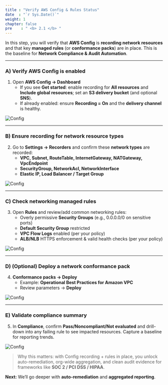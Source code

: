 ```yaml
---
title : "Verify AWS Config & Rules Status"
date  : "`r Sys.Date()`"
weight: 1
chapter: false
pre    : " <b> 2.1 </b> "
---
```


In this step, you will verify that **AWS Config** is **recording network resources** and that key **managed rules** (or **conformance packs**) are in place. This is the baseline for **Network Compliance & Audit Automation**.

---

### A) Verify AWS Config is enabled
1. Open **AWS Config → Dashboard**  
   - If you see **Get started**: enable recording for **All resources** and **Include global resources**; set an **S3 delivery bucket** (and optional **SNS**).  
   - If already enabled: ensure **Recording = On** and the **delivery channel** is healthy.

![Config](/images/2.compliance/001-config-dashboard.png)

---

### B) Ensure recording for network resource types
2. Go to **Settings → Recorders** and confirm these **network types** are recorded:
   - **VPC, Subnet, RouteTable, InternetGateway, NATGateway, VpcEndpoint**
   - **SecurityGroup, NetworkAcl, NetworkInterface**
   - **Elastic IP, Load Balancer / Target Group**

![Config](/images/2.compliance/002-config-recorder-types.png)

---

### C) Check networking managed rules
3. Open **Rules** and review/add common networking rules:
   - Overly permissive **Security Groups** (e.g., 0.0.0.0/0 on sensitive ports)
   - **Default Security Group** restricted
   - **VPC Flow Logs** enabled (per your policy)
   - **ALB/NLB** HTTPS enforcement & valid health checks (per your policy)

![Config](/images/2.compliance/003-config-rules-network.png)

---

### D) (Optional) Deploy a network conformance pack
4. **Conformance packs → Deploy**  
   - Example: **Operational Best Practices for Amazon VPC**  
   - Review parameters → **Deploy**

![Config](/images/2.compliance/004-config-conformance-pack.png)

---

### E) Validate compliance summary
5. In **Compliance**, confirm **Pass/Noncompliant/Not evaluated** and drill-down into any failing rule to see impacted resources. Capture a baseline for reporting trends.

![Config](/images/2.compliance/005-config-compliance-summary.png)

> Why this matters: with Config recording + rules in place, you unlock auto-remediation, org-wide aggregation, and clean audit evidence for frameworks like **SOC 2 / PCI DSS / HIPAA**.

**Next:** We’ll go deeper with **auto-remediation** and **aggregated reporting**.
